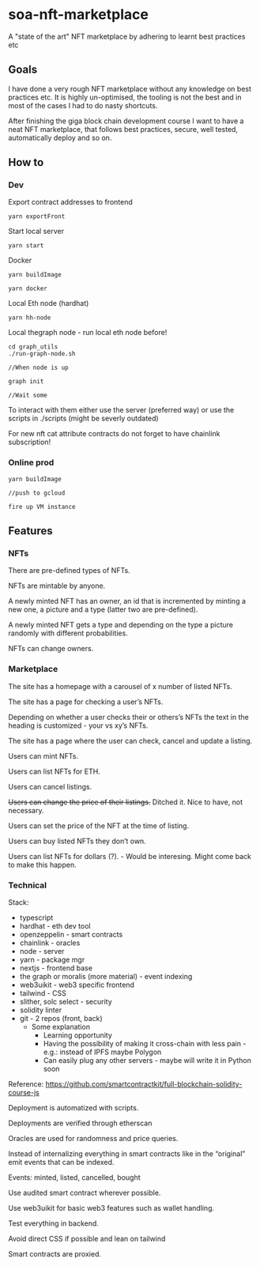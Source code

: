 # soa-nft-marketplace

A "state of the art" NFT marketplace by adhering to learnt best practices etc

## Goals

I have done a very rough NFT marketplace without any knowledge on best practices etc. It is highly un-optimised, the tooling is not the best and in most of the cases I had to do nasty shortcuts.

After finishing the giga block chain development course I want to have a neat NFT marketplace, that follows best practices, secure, well tested, automatically deploy and so on.

## How to

### Dev

Export contract addresses to frontend

```
yarn exportFront
```

Start local server
```
yarn start
```

Docker
```
yarn buildImage

yarn docker
```

Local Eth node (hardhat)
```
yarn hh-node
```

Local thegraph node - run local eth node before!
```
cd graph_utils
./run-graph-node.sh

//When node is up

graph init

//Wait some
```

To interact with them either use the server (preferred way) or use the scripts in ./scripts (might be severly outdated)

For new nft cat attribute contracts do not forget to have chainlink subscription!

### Online prod

```
yarn buildImage

//push to gcloud

fire up VM instance
```

## Features

### NFTs

There are pre-defined types of NFTs.

NFTs are mintable by anyone.

A newly minted NFT has an owner, an id that is incremented by minting a new one, a picture and a type (latter two are pre-defined).

A newly minted NFT gets a type and depending on the type a picture randomly with different probabilities.

NFTs can change owners.

### Marketplace

The site has a homepage with a carousel of x number of listed NFTs.

The site has a page for checking a user’s NFTs.

Depending on whether a user checks their or others’s NFTs the text in the heading is customized - your vs xy’s NFTs.

The site has a page where the user can check, cancel and update a listing.

Users can mint NFTs.

Users can list NFTs for ETH.

Users can cancel listings.

~~Users can change the price of their listings.~~ Ditched it. Nice to have, not necessary.

Users can set the price of the NFT at the time of listing.

Users can buy listed NFTs they don’t own.

Users can list NFTs for dollars (?). - Would be interesing. Might come back to make this happen.

### Technical

Stack:

- typescript
- hardhat - eth dev tool
- openzeppelin - smart contracts
- chainlink - oracles
- node - server
- yarn - package mgr
- nextjs - frontend base
- the graph or moralis (more material) - event indexing
- web3uikit - web3 specific frontend
- tailwind - CSS
- slither, solc select - security
- solidity linter
- git - 2 repos (front, back)
    - Some explanation
        - Learning opportunity
        - Having the possibility of making it cross-chain with less pain - e.g.: instead of IPFS maybe Polygon
        - Can easily plug any other servers - maybe will write it in Python soon

Reference: https://github.com/smartcontractkit/full-blockchain-solidity-course-js

Deployment is automatized with scripts.

Deployments are verified through etherscan

Oracles are used for randomness and price queries.

Instead of internalizing everything in smart contracts like in the “original” emit events that can be indexed.

Events: minted, listed, cancelled, bought

Use audited smart contract wherever possible.

Use web3uikit for basic web3 features such as wallet handling.

Test everything in backend.

Avoid direct CSS if possible and lean on tailwind

Smart contracts are proxied.
